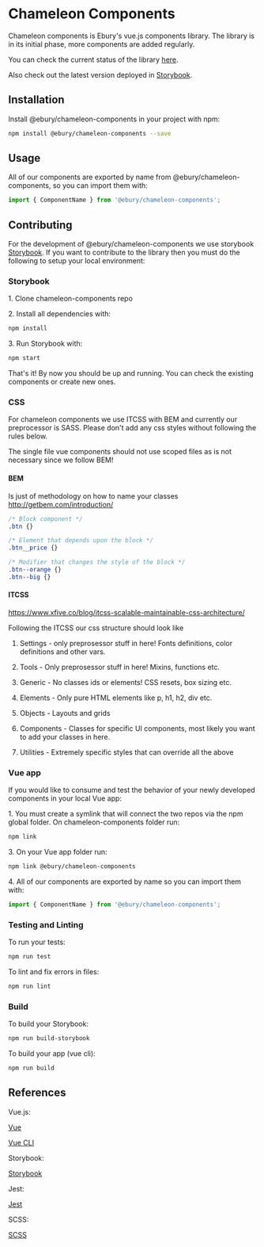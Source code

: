 # Chameleon Components

Chameleon components is Ebury's vue.js components library.
The library is in its initial phase, more components are added regularly.

You can check the current status of the library [here](https://docs.google.com/spreadsheets/d/101NhAtDJ_6YLybdmWnhTvfem9yCtCeHJK5LtCZcX6Rk/edit#gid=0).

Also check out the latest version deployed in [Storybook](https://chameleon.ebury.now.sh/).

## Installation

Install @ebury/chameleon-components in your project with npm:

```sh
npm install @ebury/chameleon-components --save
```

## Usage

All of our components are exported by name from @ebury/chameleon-components, so you can import them with:

```js
import { ComponentName } from '@ebury/chameleon-components';
```

## Contributing

For the development of @ebury/chameleon-components we use storybook [Storybook](https://storybook.js.org/).
If you want to contribute to the library then you must do the following to setup your local environment:

### Storybook

1\. Clone chameleon-components repo

2\. Install all dependencies with:

```sh
npm install
```

3\. Run Storybook with:

```sh
npm start
```

That's it!
By now you should be up and running. You can check the existing components or create new ones.

### CSS

For chameleon components we use ITCSS with BEM and currently our preprocessor is SASS.
Please don't add any css styles without following the rules below.

The single file vue components should not use scoped files as is not necessary since we follow BEM!

#### BEM

Is just of methodology on how to name your classes
http://getbem.com/introduction/

```css
/* Block component */
.btn {}

/* Element that depends upon the block */
.btn__price {}

/* Modifier that changes the style of the block */
.btn--orange {}
.btn--big {}
```

#### ITCSS

https://www.xfive.co/blog/itcss-scalable-maintainable-css-architecture/

Following the ITCSS our css structure should look like

1. Settings -
only preprosessor stuff in here! Fonts definitions, color definitions and other vars.

2. Tools -
Only preprosessor stuff in here! Mixins, functions etc.

3. Generic -
No classes ids or elements! CSS resets, box sizing etc.

4. Elements -
Only pure HTML elements like p, h1, h2, div etc.

5. Objects -
Layouts and grids

6. Components -
Classes for specific UI components, most likely you want to add your classes in here.

7. Utilities -
Extremely specific styles that can override all the above

### Vue app

If you would like to consume and test the behavior of your newly developed components in your local Vue app:

1\. You must create a symlink that will connect the two repos via the npm global folder. On chameleon-components folder run:

```sh
npm link
```

3\. On your Vue app folder run:

```sh
npm link @ebury/chameleon-components
```

4\. All of our components are exported by name so you can import them with:

```js
import { ComponentName } from '@ebury/chameleon-components';
```

### Testing and Linting

To run your tests:

```sh
npm run test
```

To lint and fix errors in files:

```sh
npm run lint
```

### Build

To build your Storybook:

```sh
npm run build-storybook
```

To build your app (vue cli):

```sh
npm run build
```

## References

Vue.js:

[Vue](https://vuejs.org/)

[Vue CLI](https://cli.vuejs.org/)

Storybook:

[Storybook](https://storybook.js.org/)

Jest:

[Jest](https://jestjs.io/)

SCSS:

[SCSS](https://sass-lang.com/documentation/syntax)
